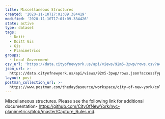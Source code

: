 ```yaml
---
title: Miscellaneous Structures
created: '2020-11-10T17:01:09.384419'
modified: '2020-11-10T17:01:09.384426'
state: active
type: dataset
tags:
  - Doitt
  - Doitt Gis
  - Gis
  - Planimetrics
groups:
  - Local Government
csv_url: 'https://data.cityofnewyork.us/api/views/92m5-3pwp/rows.csv?accessType=DOWNLOAD'
json_url: >-
  https://data.cityofnewyork.us/api/views/92m5-3pwp/rows.json?accessType=DOWNLOAD
layout: post
postman_collection_url: >-
  https://www.postman.com/thedaydasource/workspace/city-of-new-york/collection/15909983-3b4ff8ee-5d57-4b73-b990-71a58f566c36
---
```

Miscellaneous structures. Please see the following link for additional documentation- https://github.com/CityOfNewYork/nyc-planimetrics/blob/master/Capture_Rules.md.
